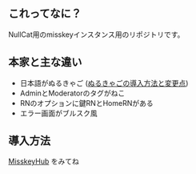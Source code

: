 ## これってなに？
NullCat用のmisskeyインスタンス用のリポジトリです。

## 本家と主な違い
- 日本語がぬるきゃご ([ぬるきゃごの導入方法と変更点](https://github.com/nullnyat/nca10.net/blob/Ncat/explanation/ncatlang.md))
- AdminとModeratorのタグがねこ
- RNのオプションに鍵RNとHomeRNがある
- エラー画面がブルスク風

## 導入方法
[MisskeyHub](https://misskey-hub.net/docs/install.html) をみてね

